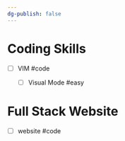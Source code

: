 ```yaml
---
dg-publish: false
---
```



# Coding Skills

- [ ] VIM #code
	- [ ] Visual Mode #easy


# Full Stack Website

- [ ] website #code